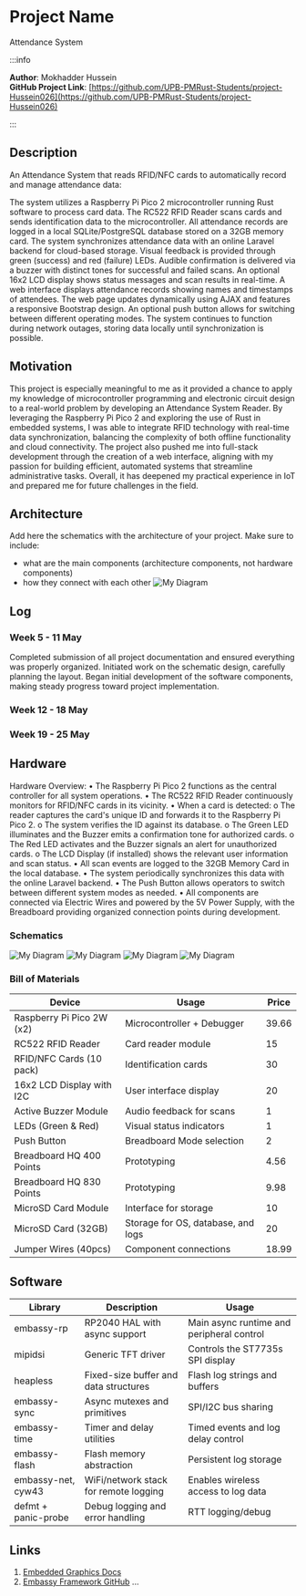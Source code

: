 # Project Name
Attendance System

:::info 

**Author**: Mokhadder Hussein \
**GitHub Project Link**: [https://github.com/UPB-PMRust-Students/project-Hussein026](https://github.com/UPB-PMRust-Students/project-Hussein026)

:::

## Description

An Attendance System that reads RFID/NFC cards to automatically record and manage attendance data:

The system utilizes a Raspberry Pi Pico 2 microcontroller running Rust software to process card data.
The RC522 RFID Reader scans cards and sends identification data to the microcontroller.
All attendance records are logged in a local SQLite/PostgreSQL database stored on a 32GB memory card.
The system synchronizes attendance data with an online Laravel backend for cloud-based storage.
Visual feedback is provided through green (success) and red (failure) LEDs.
Audible confirmation is delivered via a buzzer with distinct tones for successful and failed scans.
An optional 16x2 LCD display shows status messages and scan results in real-time.
A web interface displays attendance records showing names and timestamps of attendees.
The web page updates dynamically using AJAX and features a responsive Bootstrap design.
An optional push button allows for switching between different operating modes.
The system continues to function during network outages, storing data locally until synchronization is possible.


## Motivation

This project is especially meaningful to me as it provided a chance to apply my knowledge of microcontroller programming and electronic circuit design to a real-world problem by developing an Attendance System Reader. By leveraging the Raspberry Pi Pico 2 and exploring the use of Rust in embedded systems, I was able to integrate RFID technology with real-time data synchronization, balancing the complexity of both offline functionality and cloud connectivity. The project also pushed me into full-stack development through the creation of a web interface, aligning with my passion for building efficient, automated systems that streamline administrative tasks. Overall, it has deepened my practical experience in IoT and prepared me for future challenges in the field.

## Architecture 

Add here the schematics with the architecture of your project. Make sure to include:
 - what are the main components (architecture components, not hardware components)
 - how they connect with each other
 ![My Diagram](Architecture.svg)

## Log

<!-- write your progress here every week -->

### Week 5 - 11 May
Completed submission of all project documentation and ensured everything was properly organized. Initiated work on the schematic design, carefully planning the layout. Began initial development of the software components, making steady progress toward project implementation.

### Week 12 - 18 May

### Week 19 - 25 May

## Hardware

Hardware Overview:
•	The Raspberry Pi Pico 2 functions as the central controller for all system operations.
•	The RC522 RFID Reader continuously monitors for RFID/NFC cards in its vicinity.
•	When a card is detected: 
o	The reader captures the card's unique ID and forwards it to the Raspberry Pi Pico 2.
o	The system verifies the ID against its database.
o	The Green LED illuminates and the Buzzer emits a confirmation tone for authorized cards.
o	The Red LED activates and the Buzzer signals an alert for unauthorized cards.
o	The LCD Display (if installed) shows the relevant user information and scan status.
•	All scan events are logged to the 32GB Memory Card in the local database.
•	The system periodically synchronizes this data with the online Laravel backend.
•	The Push Button allows operators to switch between different system modes as needed.
•	All components are connected via Electric Wires and powered by the 5V Power Supply, with the Breadboard providing organized connection points during development.


### Schematics

![My Diagram](Hardwaredesign.svg)
![My Diagram](projectphoto1.svg)
![My Diagram](projectphoto2.svg)
![My Diagram](projectphoto3.svg)

### Bill of Materials

<!-- Fill out this table with all the hardware components that you might need.

The format is 
```
| [Device](link://to/device) | This is used ... | [price](link://to/store) |

```

-->

| Device | Usage | Price |
|--------|--------|-------|
|Raspberry Pi Pico 2W (x2) | Microcontroller + Debugger | 39.66 |
| RC522 RFID Reader | Card reader module | 15 |
|RFID/NFC Cards (10 pack) | Identification cards | 30 |
| 16x2 LCD Display with I2C | User interface display | 20 |
| Active Buzzer Module | Audio feedback for scans | 1 |
|LEDs (Green & Red) | Visual status indicators | 1 |
| Push Button | Breadboard Mode selection | 2 |
| Breadboard HQ 400 Points | Prototyping | 4.56 |
| Breadboard HQ 830 Points | Prototyping | 9.98 |
| MicroSD Card Module | Interface for storage | 10 |
| MicroSD Card (32GB) | Storage for OS, database, and logs | 20 |
| Jumper Wires (40pcs) | Component connections | 18.99 |



## Software

| Library | Description | Usage |
|---------|-------------|-------|
| embassy-rp | RP2040 HAL with async support | Main async runtime and peripheral control |
| mipidsi | Generic TFT driver | Controls the ST7735s SPI display |
| heapless | Fixed-size buffer and data structures | Flash log strings and buffers |
| embassy-sync | Async mutexes and primitives | SPI/I2C bus sharing |
| embassy-time | Timer and delay utilities | Timed events and log delay control |
| embassy-flash | Flash memory abstraction | Persistent log storage |
| embassy-net, cyw43 | WiFi/network stack for remote logging | Enables wireless access to log data |
| defmt + panic-probe| Debug logging and error handling | RTT logging/debug |

## Links

<!-- Add a few links that inspired you and that you think you will use for your project -->

1. [Embedded Graphics Docs](https://docs.rs/embedded-graphics/latest/embedded_graphics/)
2. [Embassy Framework GitHub](https://github.com/embassy-rs/embassy)
...